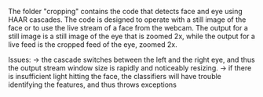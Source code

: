 
The folder "cropping" contains the code that detects face and eye using HAAR cascades.  The code is designed to operate with a still image of the face or to use  the live stream of a face from the webcam.  The output for a still image is a still image of the eye that is zoomed 2x, while the output for a live feed is the cropped feed of the eye, zoomed 2x.  

Issues:
    -> the cascade switches between the left and the right eye, and thus the output stream window size is rapidly and noticeably resizing.
    -> if there is insufficient light hitting the face, the classifiers will have trouble identifying the features, and thus throws exceptions
